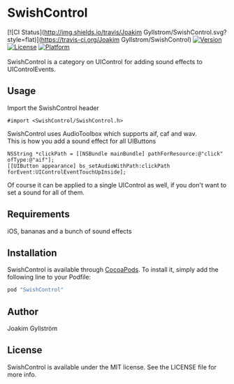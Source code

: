 # SwishControl

[![CI Status](http://img.shields.io/travis/Joakim Gyllstrom/SwishControl.svg?style=flat)](https://travis-ci.org/Joakim Gyllstrom/SwishControl)
[![Version](https://img.shields.io/cocoapods/v/SwishControl.svg?style=flat)](http://cocoapods.org/pods/SwishControl)
[![License](https://img.shields.io/cocoapods/l/SwishControl.svg?style=flat)](http://cocoapods.org/pods/SwishControl)
[![Platform](https://img.shields.io/cocoapods/p/SwishControl.svg?style=flat)](http://cocoapods.org/pods/SwishControl)<br /><br />
SwishControl is a category on UIControl for adding sound effects to UIControlEvents.

## Usage

Import the SwishControl header
```objc
#import <SwishControl/SwishControl.h>
```
SwishControl uses AudioToolbox which supports aif, caf and wav.<br />
This is how you add a sound effect for all UIButtons
```objc
NSString *clickPath = [[NSBundle mainBundle] pathForResource:@"click" ofType:@"aif"];
[[UIButton appearance] bs_setAudioWithPath:clickPath forEvent:UIControlEventTouchUpInside];
```
Of course it can be applied to a single UIControl as well, if you don't want to set a sound for all of them.

## Requirements
iOS, bananas and a bunch of sound effects

## Installation

SwishControl is available through [CocoaPods](http://cocoapods.org). To install
it, simply add the following line to your Podfile:

```ruby
pod "SwishControl"
```

## Author

Joakim Gyllström

## License

SwishControl is available under the MIT license. See the LICENSE file for more info.
